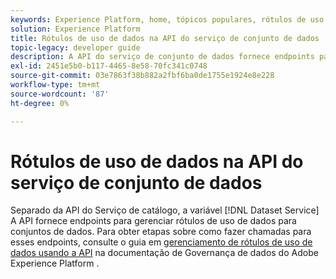 ```yaml
---
keywords: Experience Platform, home, tópicos populares, rótulos de uso de dados, serviço de catálogo
solution: Experience Platform
title: Rótulos de uso de dados na API do serviço de conjunto de dados
topic-legacy: developer guide
description: A API do serviço de conjunto de dados fornece endpoints para gerenciar rótulos de uso de dados para conjuntos de dados.
exl-id: 2451e5b0-b117-4465-8e58-70fc341c0748
source-git-commit: 03e7863f38b882a2fbf6ba0de1755e1924e8e228
workflow-type: tm+mt
source-wordcount: '87'
ht-degree: 0%

---
```


# Rótulos de uso de dados na API do serviço de conjunto de dados

Separado da API do Serviço de catálogo, a variável [!DNL Dataset Service] A API fornece endpoints para gerenciar rótulos de uso de dados para conjuntos de dados. Para obter etapas sobre como fazer chamadas para esses endpoints, consulte o guia em [gerenciamento de rótulos de uso de dados usando a API](../../data-governance/labels/dataset-api.md) na documentação de Governança de dados do Adobe Experience Platform .
